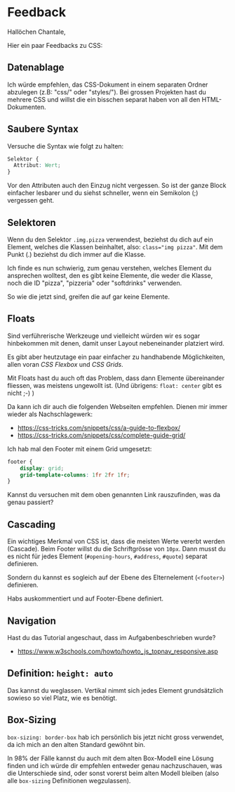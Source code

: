 # Feedback

Hallöchen Chantale,

Hier ein paar Feedbacks zu CSS:

## Datenablage

Ich würde empfehlen, das CSS-Dokument in einem separaten Ordner abzulegen (z.B: "css/" oder "styles/"). Bei grossen Projekten hast du mehrere CSS und willst die ein bisschen separat haben von all den HTML-Dokumenten.

## Saubere Syntax

Versuche die Syntax wie folgt zu halten:

```CSS
Selektor {
  Attribut: Wert;
}
```
Vor den Attributen auch den Einzug nicht vergessen. So ist der ganze Block einfacher lesbarer und du siehst schneller, wenn ein Semikolon (;) vergessen geht.

## Selektoren

Wenn du den Selektor `.img.pizza` verwendest, beziehst du dich auf ein Element, welches die Klassen beinhaltet, also: `class="img pizza"`. Mit dem Punkt (.) beziehst du dich immer auf die Klasse.

Ich finde es nun schwierig, zum genau verstehen, welches Element du ansprechen wolltest, den es gibt keine Elemente, die weder die Klasse, noch die ID "pizza", "pizzeria" oder "softdrinks" verwenden.

So wie die jetzt sind, greifen die auf gar keine Elemente.

## Floats

Sind verführerische Werkzeuge und vielleicht würden wir es sogar hinbekommen mit denen, damit unser Layout nebeneinander platziert wird.

Es gibt aber heutzutage ein paar einfacher zu handhabende Möglichkeiten, allen voran *CSS Flexbox* und *CSS Grids*.

Mit Floats hast du auch oft das Problem, dass dann Elemente übereinander fliessen, was meistens ungewollt ist. (Und übrigens: `float: center` gibt es nicht ;-) )

Da kann ich dir auch die folgenden Webseiten empfehlen. Dienen mir immer wieder als Nachschlagewerk:

* https://css-tricks.com/snippets/css/a-guide-to-flexbox/
* https://css-tricks.com/snippets/css/complete-guide-grid/

Ich hab mal den Footer mit einem Grid umgesetzt:
```CSS
footer {
    display: grid;
    grid-template-columns: 1fr 2fr 1fr;
}
```
Kannst du versuchen mit dem oben genannten Link rauszufinden, was da genau passiert?

## Cascading

Ein wichtiges Merkmal von CSS ist, dass die meisten Werte vererbt werden (Cascade). Beim Footer willst du die Schriftgrösse von `10px`. Dann musst du es nicht für jedes Element (`#opening-hours`, `#address`, `#quote`) separat definieren.

Sondern du kannst es sogleich auf der Ebene des Elternelement (`<footer>`) definieren.

Habs auskommentiert und auf Footer-Ebene definiert.

## Navigation

Hast du das Tutorial angeschaut, dass im Aufgabenbeschrieben wurde?

* https://www.w3schools.com/howto/howto_js_topnav_responsive.asp

## Definition: `height: auto`

Das kannst du weglassen. Vertikal nimmt sich jedes Element grundsätzlich sowieso so viel Platz, wie es benötigt.

## Box-Sizing

`box-sizing: border-box` hab ich persönlich bis jetzt nicht gross verwendet, da ich mich an den alten Standard gewöhnt bin.

In 98% der Fälle kannst du auch mit dem alten Box-Modell eine Lösung finden und ich würde dir empfehlen entweder genau nachzuschauen, was die Unterschiede sind, oder sonst vorerst beim alten Modell bleiben (also alle `box-sizing` Definitionen wegzulassen).
